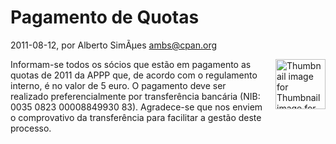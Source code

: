 
# Pagamento de Quotas

 2011-08-12, por Alberto SimÃµes <ambs@cpan.org>

<img alt="Thumbnail image for Thumbnail image for onion.png" src="%%BASE_URI%%imgs/onion-thumb-80x80-thumb-80x80.png" class="mt-image-right" style="float: right; margin: 0 0 20px 20px;" height="80" width="80" />Informam-se todos os sócios que estão em pagamento as quotas de 2011 da APPP que, de acordo com o regulamento interno, é no valor de 5 euro. O pagamento deve ser realizado preferencialmente por transferência bancária (NIB: 0035 0823 00008849930 83). Agradece-se que nos enviem o comprovativo da transferência para facilitar a gestão deste processo.<br />
